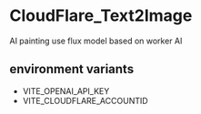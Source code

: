 # CloudFlare_Text2Image
 AI painting use flux model based on worker AI

## environment variants

- VITE_OPENAI_API_KEY
- VITE_CLOUDFLARE_ACCOUNTID